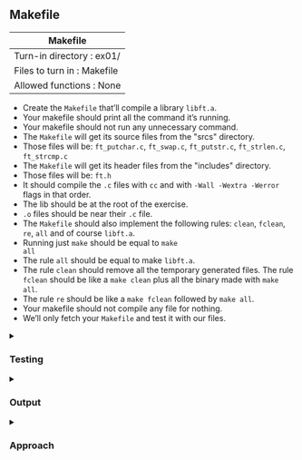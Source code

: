 ## Makefile

|               Makefile        |
|---------------------------------|
| Turn-in directory : ex01/       |
| Files to turn in : Makefile |
| Allowed functions : None       |

- Create the <code>Makefile</code> that’ll compile a library <code>libft.a</code>.
- Your makefile should print all the command it’s running.
- Your makefile should not run any unnecessary command.
- The <code>Makefile</code> will get its source files from the "srcs" directory.
- Those files will be: <code>ft_putchar.c</code>, <code>ft_swap.c</code>, <code>ft_putstr.c</code>, <code>ft_strlen.c</code>, <code>ft_strcmp.c</code>
- The <code>Makefile</code> will get its header files from the "includes" directory.
- Those files will be: <code>ft.h</code>
- It should compile the <code>.c</code> files with <code>cc</code> and with <code>-Wall -Wextra -Werror</code> flags in that order.
- The lib should be at the root of the exercise.
- <code>.o</code> files should be near their <code>.c</code> file.
- The <code>Makefile</code> should also implement the following rules: <code>clean</code>, <code>fclean</code>, <code>re</code>, <code>all</code> and of course <code>libft.a</code>.
- Running just <code>make</code> should be equal to <code>make all</code>
- The rule <code>all</code> should be equal to make <code>libft.a</code>.
- The rule <code>clean</code> should remove all the temporary generated files. The rule <code>fclean</code> should be like a <code>make clean</code> plus all the binary made with <code>make all</code>.
- The rule <code>re</code> should be like a <code>make fclean</code> followed by <code>make all</code>.
- Your makefile should not compile any file for nothing.
- We’ll only fetch your <code>Makefile</code> and test it with our files.

<details>

<summary><h3>Testing</h3></summary>

- Run make in the terminal
- It should have created a <code>libft.a</code> file. 
- Check that the functions can be accessed via <code>libft.a</code> by first compiling a test program: <code>gcc main.c libft.a -Iincludes</code>
	- <a href=main.c>main.c</a> contains code to use all five functions. 
	- <code>-Iincludes</code> is to indicate the directory where the header file is located
- Execute the program using <code>./a.out</code>

</details>

<details>
<summary><h3>Output</h3></summary>

<pre><code>a
abc
3
2
1
0</code></pre>

</details>

<details>
<summary><h3>Approach</h3></summary>

This objective of this exercise is the same as the last <a href=../00_libft>one</a> except we will use a <code>Makefile</code> instead. 

<h4>Ingredients in a Makefile</h4>

The <a href=Makefile>Makefile</a>:
- has some variables defined in lines 1-5;
- has 7 rules (lines 7-23): <code>all</code>, <code>%o</code>, <code>libft.a</code>, <code>clean</code>, <code>fclean</code>, <code>re</code>, <code>.PHONY</code>

Variables in a makefile are a way to substitute text in the rule. For instance, creating a variable <code>CFLAGS</code>:
<pre><code>1	CFLAGS = -Wall -Wextra -Werror</code></pre>
and using this reference in one of the rules line 10:
<pre><code>10	gcc ${CFLAGS} -c -I $(HEADER_DIR) $< -o ${<:.c=.o}</code></pre>
is equivalent to
<pre><code>gcc -Wall -Wextra -Werror -c -I $(HEADER_DIR) $< -o ${<:.c=.o}</code></pre>

A rule is like a collection of commands: when you <code>make</code> a rule, the commands in the rule are executed. rules are typically used to create a file of the same name as the rule but a rule <u>need not</u> create a file. For instance, <code>clean</code> is a rule in the makefile and when it is 'made' (by running <code>make clean</code> in the terminal), <code>rm -f $(OFILES)</code> is executed: files are being deleted instead of being created! 

Relatedly, to <code>make</code> a rule, we can combine <code>make</code> with the rule name e.g., <code>make clean</code>. We can also simply run <code>make</code>: this runs the first rule in the <code>Makefile</code>.

Final bit of preamble before we really start: pre-requisites/dependencies. The dependency of each rule is listed after the name of the rule and a colon. For instance, <code>fclean</code> is dependent on <code>clean</code>. When <code>fclean</code> is 'made' (using <code>make fclean</code>), Make finds the <code>clean</code> rule and runs the commands there.

<h4>Creating <code>libft.a</code></h4>

Now, let's start with the <code>libft.a</code> rule:

<pre><code>12	libft.a: $(OFILES)
13		ar rc libft.a $(OFILES)</code></pre>

This rule is dependent on the list of object files listed within the variable OFILES (line 3). These files do not exist yet but there is a rule to create them:

<pre><code>9	%o: %c 
10		gcc ${CFLAGS} -c -I $(HEADER_DIR) $< -o ${<:.c=.o}</code></pre>

<code>%</code> is a wildcard. When the first of the object files (<code>.src/ft_putchar.o</code>)can't be found, Make searches for a suitable rule to create it. It finds it in <code>%o</code> since this file does end with a <code>o</code>. This rule is in turn dependent on <code>%c</code> which is interpreted as <code>./src/ft_putchar.c</code>. This is an existing file. Yay, we can proceed to execute the commands under the <code>%o</code> rule i.e., use <code>gcc</code> to generate the object file (<code>.o</code>) from a source file (<code>.c</code>). Let's look at this command with all the variables substituted in for <code>ft_putchar.o</code>:

<pre><code>./src/ft_putchar.o: ./src/ft_putchar.c
	gcc -Wall -Wextra -Werror -c -I includes ./src/ft_putchar.c -o ./src/ft_putchar.o
</code></pre>

Let's break this down:
- <code>%o</code> is substituted as the first file in OFILES where <code>%</code> is a wildcard that now stands for <code>./src/ft_putchar.</code> and <code>%c</code> reuses this stub to be <code>./src/ft_putchar.c</code>
- <code>-I</code> is a <code>gcc</code> flag to specify the directory where the compiler should look for header files. The header file is in the <code>includes</code> directory, which is substituted in for <code>$(HEADER_DIR)</code>.
- <code><</code> is an automatic variable and is the name of the first pre-requisite. In this case, it is <code>./src/ft_putchar.c</code>. Note that <code>$</code> is also used here to indicate that a variable is being used here.
- <code>-o</code> is another <code>gcc</code> flag. It asks for the output to be placed in a specific file
- The output file is indicated by <code>${<:.c=.o}</code> which means to take <code>${<}</code> (i.e., the first pre-requisite)and convert the suffix <code>.c</code> with <code>.o</code>. This gives us <code>./src/ft_putchar.o</code> 

The above process is repeated for all the object files listed in OFILES. Once these files exist, we can continue executing the libft.a rule:

<pre><code>ar rc libft.a $(OFILES)</code></pre>

This is equivalent to the following code and is the same as the one used in the last <a href=../00_libft/libft_creator.sh>exercise</a>

<pre><code>ar rc libft.a ./src/ft_putchar.o ./src/ft_putstr.o ./src/ft_strcmp.o ./src/ft_strlen.o ./src/ft_swap.o</code></pre>

And that's it (in terms of creating <code>libft.a</code>).

<h4>The other rules: <code>clean</code>, <code>fclean</code>, <code>re</code>, <code>all</code></code>.</h4>

<code>clean</code> removes all the 'temporary generated files'. These are the object files. 

<code>fclean</code> has <code>clean</code> as a pre-requisite. Hence, <code>make fclean</code> will cause <code>clean</code> to be made as well. After <code>clean</code> is made, the command in <code>fclean</code> is executed i.e., to delete <code>libft.a</code> (a binary file).

Similarly, for <code>re</code> to combine <code>make fclean</code> and <code>make all</code>, <code>fclean</code> and <code>all</code> are listed as pre-requisites for the rule. 

Finally, for <code>make</code> to be equal to <code>make all</code>, <code>all</code> needs to the first rule in the file. For <code>make all</code> to be equal to <code>make libft.a</code>, it also lists <code>libft.a</code> as a pre-requisite. 

<hr>The very last rule <code>.PHONY</code></hr>

This is a special built-in target that makes sure that the specified names (e.g., <code>clean</code>) are recognised as target names rather than file names. For instance, if there was an existing file called <code>clean</code>, and we run <code>make clean</code>, the <code>clean</code> rule will not work and its commands will not be executed. 

</details>

